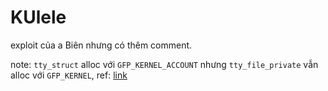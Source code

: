 # KUlele

exploit của a Biên nhưng có thêm comment.

note: `tty_struct` alloc với `GFP_KERNEL_ACCOUNT` nhưng `tty_file_private` vẫn alloc với `GFP_KERNEL`, ref: [link](https://github.com/smallkirby/kernelpwn/blob/master/technique/tty_struct.md)